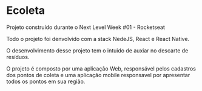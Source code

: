 # Ecoleta
Projeto construído durante o Next Level Week #01 - Rocketseat

Todo o projeto foi denvolvido com a stack NedeJS, React e React Native.

O desenvolvimento desse projeto tem o intuido de auxiar no descarte de resíduos.

O projeto é composto por uma aplicação Web, responsável pelos cadastros dos pontos de coleta e uma aplicação mobile responsavel por apresentar todos os pontos em sua região.

